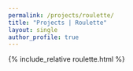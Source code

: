 ```yaml
---
permalink: /projects/roulette/
title: "Projects | Roulette"
layout: single
author_profile: true
---
```




{% include_relative roulette.html %}
